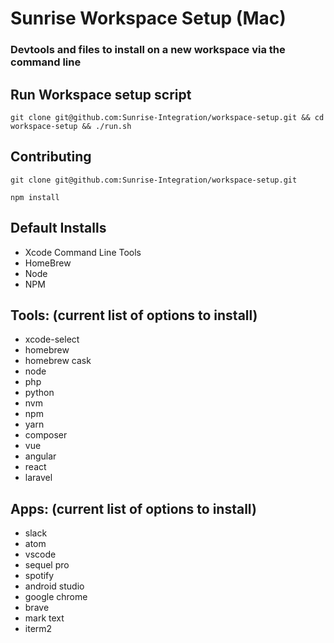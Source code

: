 # Sunrise Workspace Setup (Mac)

### Devtools and files to install on a new workspace via the command line

## Run Workspace setup script
```
git clone git@github.com:Sunrise-Integration/workspace-setup.git && cd workspace-setup && ./run.sh
```

## Contributing
```
git clone git@github.com:Sunrise-Integration/workspace-setup.git

npm install
```
## Default Installs
* Xcode Command Line Tools
* HomeBrew
* Node
* NPM

## Tools: (current list of options to install)
* xcode-select
* homebrew
* homebrew cask
* node
* php
* python
* nvm
* npm
* yarn
* composer
* vue
* angular
* react
* laravel

## Apps: (current list of options to install)
* slack
* atom
* vscode
* sequel pro
* spotify
* android studio
* google chrome
* brave
* mark text
* iterm2
